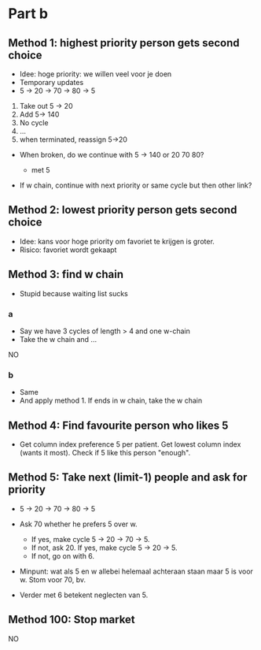# Part b

## Method 1: highest priority person gets second choice
- Idee: hoge priority: we willen veel voor je doen
- Temporary updates
 - 5 -> 20 -> 70 -> 80 -> 5
 1) Take out 5 -> 20
 2) Add 5-> 140
 3) No cycle
 4) ...
 5) when terminated, reassign 5->20

- When broken, do we continue with 5 -> 140 or 20 70 80?
    - met 5

- If w chain, continue with next priority or same cycle but then other link?

## Method 2: lowest priority person gets second choice
- Idee: kans voor hoge priority om favoriet te krijgen is groter.
- Risico: favoriet wordt gekaapt

## Method 3: find w chain
- Stupid because waiting list sucks

### a
- Say we have 3 cycles of length > 4 and one w-chain
- Take the w chain and ...

NO

### b
- Same
- And apply method 1. If ends in w chain, take the w chain

## Method 4: Find favourite person who likes 5
- Get column index preference 5 per patient. Get lowest column index (wants it most). Check if 5 like this person "enough".

## Method 5: Take next (limit-1) people and ask for priority
- 5 -> 20 -> 70 -> 80 -> 5
- Ask 70 whether he prefers 5 over w.
    - If yes, make cycle 5 -> 20 -> 70 -> 5.
    - If not, ask 20. If yes, make cycle 5 -> 20 -> 5.
    - If not, go on with 6.

- Minpunt: wat als 5 en w allebei helemaal achteraan staan maar 5 is voor w. Stom voor 70, bv.
- Verder met 6 betekent neglecten van 5.


## Method 100: Stop market
NO